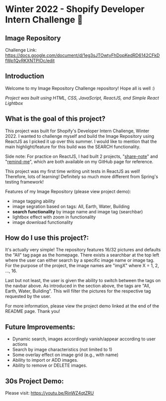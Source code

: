 # Winter 2022 - Shopify Developer Intern Challenge 🌁
## Image Repository

Challenge Link: https://docs.google.com/document/d/1eg3sJTOwtyFhDopKedRD6142CFkDfWp1QvRKXNTPIOc/edit

## Introduction
Welcome to my Image Repository Challenge repository! Hope all is well :) 

*Project was built using HTML, CSS, JavaScript, ReactJS, and Simple React Lightbox*

## What is the goal of this project?
This project was built for Shopify's Developer Intern Challenge, Winter 2022. I wanted to challenge myself and build the Image Repository using ReactJS as I picked it up over this summer. I would like to mention that the main highlight/feature for this build was the SEARCH functionality. 

Side note: For practice on ReactJS, I had built 2 projects, "[share-note](https://github.com/barathvelmu/share-note)" and "[remind-me](https://github.com/barathvelmu/remind-me)", which are both available on my GitHub page for reference. 

This project was my first time writing unit tests in ReactJS as well! Therefore, lots of learning! Definitely so much more different from Spring's testing framework! 

Features of my Image Repository (please view project demo): 
- image tagging ability
- image segration based on tags: All, Earth, Water, Building 
- **search functionality** by image name and image tag (searchbar)
- lightbox effect with zoom in functionality
- image download functionality

## How do I use this project?:
It's actually very simple! The repository features 16/32 pictures and defaults the "All" tag page as the homepage. There exists a searchbar at the top left where the user can either search by a specific image name or image tag. For the purpose of the project, the image names are "imgX" where X = 1, 2, ..., 16. 

Last but not least, the user is given the ability to switch between the tags on the navbar above. As introduced in the section above, the tags are "All, Earth, Water, Building". This will filter the pictures for the respective tag requested by the user. 

For more information, please view the project demo linked at the end of the README page. Thank you! 

## Future Improvements:
- Dynamic search, images accordingly vanish/appear according to user actions  
- Search by image characteristics (not limited to 1)
- Some overlay effect on image grid (e.g., with name)
- Ability to import or ADD images.
- Ability to remove or DELETE images.

## 30s Project Demo: 
Please visit: https://youtu.be/RinWZ4qtZRU

